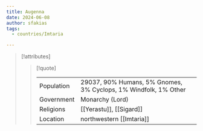 ```yaml
---
title: Augenna
date: 2024-06-08
author: sfakias
tags:
  - countries/Imtaria

---
```

> [!attributes]
> 
> > [!quote]
> >
> > | | |
> > | --- | --- |
> > | Population | 29037, 90% Humans, 5% Gnomes, 3% Cyclops, 1% Windfolk, 1% Other |
> > | Government | Monarchy (Lord) |
> > | Religions | [[Yerastu]], [[Sigard]] |
> > | Location | northwestern [[Imtaria]] |
